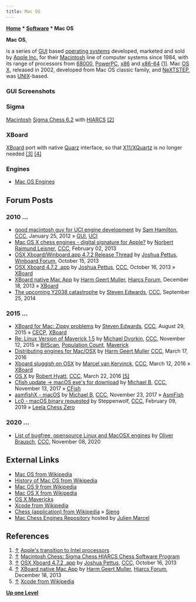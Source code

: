 ```yaml
---
title: Mac OS
---
```

**[Home](Home "Home") \* [Software](Software "Software") \* Mac OS**


**Mac OS**,  

is a series of [GUI](https://en.wikipedia.org/wiki/Graphical_user_interface) based [operating systems](https://en.wikipedia.org/wiki/Operating_system) developed, marketed and sold by [Apple Inc.](index.php?title=Apple&action=edit&redlink=1 "Apple (page does not exist)") for their [Macintosh](Macintosh "Macintosh") line of computer systems since 1984, with its range of processors from [68000](68000 "68000"), [PowerPC](PowerPC "PowerPC"), [x86](X86 "X86") and [x86-64](X86-64 "X86-64") <a id="cite-note-1" href="#cite-ref-1">[1]</a>. Mac [OS X](https://en.wikipedia.org/wiki/OS_X), released in 2002, developed from Mac OS classic family, and [NeXTSTEP](https://en.wikipedia.org/wiki/NeXTSTEP), was [UNIX](Unix "Unix")-based.



### GUI Screenshots


### Sigma


 [](http://www.hiarcs.com/mac_chess_hiarcs.htm) 
[Macintosh](Macintosh "Macintosh") [Sigma Chess 6.2](index.php?title=Sigma_Chess&action=edit&redlink=1 "Sigma Chess (page does not exist)") with [HIARCS](HIARCS "HIARCS") <a id="cite-note-2" href="#cite-ref-2">[2]</a>



### XBoard


 [](http://www.open-aurec.com/wbforum/viewtopic.php?f=19&t=52964) 
[XBoard](XBoard "XBoard") port with native [Quarz](https://en.wikipedia.org/wiki/Quartz_%28graphics_layer%29) interface, so that [X11/XQuartz](https://en.wikipedia.org/wiki/X11.app) is no longer needed <a id="cite-note-3" href="#cite-ref-3">[3]</a> <a id="cite-note-4" href="#cite-ref-4">[4]</a>



### Engines


* [Mac OS Engines](Category:Mac "Category:Mac")


## Forum Posts


### 2010 ...


* [good macintosh guy for UCI engine development](http://www.talkchess.com/forum/viewtopic.php?t=42154) by [Sam Hamilton](Sam_Hamilton "Sam Hamilton"), [CCC](CCC "CCC"), January 25, 2012 » [GUI](GUI "GUI"), [UCI](UCI "UCI")
* [Mac OS X chess engines - digital signature for Apple?](http://www.talkchess.com/forum3/viewtopic.php?f=2&t=47084) by [Norbert Raimund Leisner](Norbert_Raimund_Leisner "Norbert Raimund Leisner"), [CCC](CCC "CCC"), February 02, 2013
* [OSX Xboard/Winboard.app 4.7.2 Release Thread](http://www.open-aurec.com/wbforum/viewtopic.php?f=19&t=52964) by [Joshua Pettus](index.php?title=Joshua_Pettus&action=edit&redlink=1 "Joshua Pettus (page does not exist)"), [Winboard Forum](Computer_Chess_Forums "Computer Chess Forums"), October 15, 2013
* [OSX Xboard 4.7.2 .app](http://www.talkchess.com/forum/viewtopic.php?t=49729) by [Joshua Pettus](index.php?title=Joshua_Pettus&action=edit&redlink=1 "Joshua Pettus (page does not exist)"), [CCC](CCC "CCC"), October 16, 2013 » [XBoard](XBoard "XBoard")
* [XBoard native Mac App](http://hiarcs.net/forums/viewtopic.php?t=6492) by [Harm Geert Muller](Harm_Geert_Muller "Harm Geert Muller"), [Hiarcs Forum](Computer_Chess_Forums "Computer Chess Forums"), December 18, 2013 » [XBoard](XBoard "XBoard")
* [The upcoming Y2038 catastrophe](http://www.talkchess.com/forum/viewtopic.php?t=53818) by [Steven Edwards](Steven_Edwards "Steven Edwards"), [CCC](CCC "CCC"), September 25, 2014


### 2015 ...


* [XBoard for Mac: Zippy problems](http://www.talkchess.com/forum/viewtopic.php?t=57430) by [Steven Edwards](Steven_Edwards "Steven Edwards"), [CCC](CCC "CCC"), August 29, 2015 » [CECP](Chess_Engine_Communication_Protocol "Chess Engine Communication Protocol"), [XBoard](XBoard "XBoard")
* [Re: Linux Version of Maverick 1.5](http://www.talkchess.com/forum/viewtopic.php?t=58230&start=3) by [Michael Dvorkin](Michael_Dvorkin "Michael Dvorkin"), [CCC](CCC "CCC"), November 12, 2015 » [BitScan](BitScan "BitScan"), [Population Count](Population_Count "Population Count"), [Maverick](Maverick "Maverick")
* [Distributing engines for Mac/OSX](http://www.talkchess.com/forum/viewtopic.php?t=59544) by [Harm Geert Muller](Harm_Geert_Muller "Harm Geert Muller") [CCC](CCC "CCC"), March 17, 2016
* [Xboard sluggish on OSX](http://www.talkchess.com/forum/viewtopic.php?t=59495) by [Marcel van Kervinck](Marcel_van_Kervinck "Marcel van Kervinck"), [CCC](CCC "CCC"), March 12, 2016 » [XBoard](XBoard "XBoard")
* [OS X](http://www.talkchess.com/forum/viewtopic.php?t=59601) by [Robert Hyatt](Robert_Hyatt "Robert Hyatt"), [CCC](CCC "CCC"), March 22, 2016 <a id="cite-note-5" href="#cite-ref-5">[5]</a>
* [Cfish update -> macOS exe's for download](http://www.talkchess.com/forum3/viewtopic.php?f=2&t=65710) by [Michael B](Michael_Byrne "Michael Byrne"), [CCC](CCC "CCC"), November 13, 2017 » [CFish](CFish "CFish")
* [asmfishX - macOS](http://www.talkchess.com/forum3/viewtopic.php?f=2&t=65797) by [Michael B](Michael_Byrne "Michael Byrne"), [CCC](CCC "CCC"), November 23, 2017 » [AsmFish](AsmFish "AsmFish")
* [Lc0 - macOS binary requested](http://www.talkchess.com/forum3/viewtopic.php?f=7&t=69852) by Steppenwolf, [CCC](CCC "CCC"), February 09, 2019 » [Leela Chess Zero](Leela_Chess_Zero "Leela Chess Zero")


### 2020 ...


* [List of bugfree, opensource Linux and MacOSX engines](http://www.talkchess.com/forum3/viewtopic.php?f=2&t=75718) by [Oliver Brausch](Oliver_Brausch "Oliver Brausch"), [CCC](CCC "CCC"), November 08, 2020


## External Links


* [Mac OS from Wikipedia](https://en.wikipedia.org/wiki/Mac_OS)
* [History of Mac OS from Wikipedia](https://en.wikipedia.org/wiki/History_of_Mac_OS)
* [Mac OS 9 from Wikipedia](https://en.wikipedia.org/wiki/Mac_OS_9)
* [Mac OS X from Wikipedia](https://en.wikipedia.org/wiki/Mac_OS_X)
* [OS X Mavericks](https://en.wikipedia.org/wiki/OS_X_Mavericks)
* [Xcode from Wikipedia](https://en.wikipedia.org/wiki/Xcode)
* [Chess (application) from Wikipedia](https://en.wikipedia.org/wiki/Chess_%28application%29) » [Sjeng](Sjeng "Sjeng")
* [Mac Chess Engines Repository](http://julien.marcel.free.fr/macchess/Chess_on_Mac/Engines.html) hosted by [Julien Marcel](Julien_Marcel "Julien Marcel")


## References


1. <a id="cite-ref-1" href="#cite-note-1">↑</a> [Apple's transition to Intel processors](https://en.wikipedia.org/wiki/Apple%27s_transition_to_Intel_processors)
2. <a id="cite-ref-2" href="#cite-note-2">↑</a> [Macintosh Chess: Sigma Chess HIARCS Chess Software Program](http://www.hiarcs.com/prev-prod/MacH13-DJ12/mac_chess_hiarcs1.htm)
3. <a id="cite-ref-3" href="#cite-note-3">↑</a> [OSX Xboard 4.7.2 .app](http://www.talkchess.com/forum/viewtopic.php?t=49729) by [Joshua Pettus](index.php?title=Joshua_Pettus&action=edit&redlink=1 "Joshua Pettus (page does not exist)"), [CCC](CCC "CCC"), October 16, 2013
4. <a id="cite-ref-4" href="#cite-note-4">↑</a> [XBoard native Mac App](http://hiarcs.net/forums/viewtopic.php?t=6492) by [Harm Geert Muller](Harm_Geert_Muller "Harm Geert Muller"), [Hiarcs Forum](Computer_Chess_Forums "Computer Chess Forums"), December 18, 2013
5. <a id="cite-ref-5" href="#cite-note-5">↑</a> [Xcode from Wikipedia](https://en.wikipedia.org/wiki/Xcode)

**[Up one Level](Software "Software")**







 
